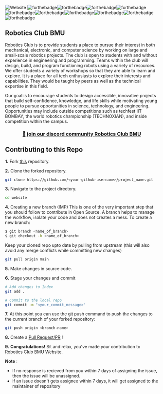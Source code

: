 ![Website](https://socialify.git.ci/Robotics-Club-BMU/Website/image?description=1&forks=1&issues=1&language=1&owner=1&pulls=1&stargazers=1&theme=Light)
![forthebadge](https://forthebadge.com/images/badges/built-by-developers.svg)![forthebadge](https://forthebadge.com/images/badges/built-with-love.svg)![forthebadge](https://forthebadge.com/images/badges/built-with-swag.svg)![forthebadge](https://forthebadge.com/images/badges/made-with-javascript.svg)![forthebadge](https://forthebadge.com/images/badges/open-source.svg)![forthebadge](https://forthebadge.com/images/badges/uses-git.svg)![forthebadge](https://forthebadge.com/images/badges/uses-html.svg)![forthebadge](https://forthebadge.com/images/badges/uses-css.svg)![forthebadge](https://forthebadge.com/images/badges/uses-js.svg)![forthebadge](https://forthebadge.com/images/badges/validated-html5.svg)

## Robotics Club BMU
Robotics Club is to provide students a place to pursue their interest in both mechanical, electronic, and computer science by working on large and small-scale robotics projects. The club is open to students with and without experience in engineering and programming. Teams within the club will design, build, and program functioning robots using a variety of resources. We offer students a variety of workshops so that they are able to learn and explore. It is a place for all tech enthusiasts to explore their interests and capabilities. They would be taught by peers as well as the technical expertise in this field.

Our goal is to encourage students to design accessible, innovative projects that build self-confidence, knowledge, and life skills while motivating young people to pursue opportunities in science, technology, and engineering. Opportunities may include outside competitions such as techfest IIT BOMBAY, the world robotics championship (TECHNOXIAN), and inside competition within the campus.

<h3 align="center">
    <a href="https://discord.gg/p59fjVvymq">👋 join our discord community <strong>Robotics Club BMU</strong> </a>
    </h3>

## Contributing to this Repo

**1.** Fork [this](https://github.com/Robotics-Club-BMU/website) repository.

**2.** Clone the forked repository.

```bash
git clone https://github.com/<your-github-username>/project_name.git
```

**3.** Navigate to the project directory.

```bash
cd website
```

**4.** Creating a new branch (IMP)
This is one of the very important step that you should follow to contribute in Open Source. A branch helps to manage the workflow, isolate your code and does not creates a mess. To create a new branch:

```bash
$ git branch <name_of_branch>
$ git checkout -b <name_of_branch>
```

Keep your cloned repo upto date by pulling from upstream (this will also avoid any merge conflicts while committing new changes)

```bash
git pull origin main
```

**5.** Make changes in source code.

**6.** Stage your changes and commit

```bash
# Add changes to Index
git add .

# Commit to the local repo
git commit -m "<your_commit_message>"
```

**7.** At this point you can use the git push command to push the changes to the current branch of your forked repository:

```bash
git push origin <branch-name>
```

**8.** Create a [Pull Request/PR](https://help.github.com/en/github/collaborating-with-issues-and-pull-requests/creating-a-pull-request) !

**9.** **Congratulations!** Sit and relax, you've made your contribution to Robotics Club BMU Website.

**Note** :

- If no response is recieved from you within 7 days of assigning the issue, then the issue will be unassigned.
- If an issue doesn't gets assignee within 7 days, it will get assigned to the maintainer of repository
